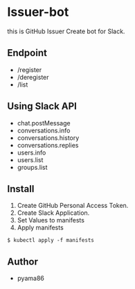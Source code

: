 # Issuer-bot

this is GitHub Issuer Create bot for Slack.

## Endpoint
- /register
- /deregister
- /list


## Using Slack API
- chat.postMessage
- conversations.info
- conversations.history
- conversations.replies
- users.info
- users.list
- groups.list

## Install
1. Create GitHub Personal Access Token.
2. Create Slack Application.
3. Set Values to manifests
4. Apply manifests
```
$ kubectl apply -f manifests
```

## Author
- pyama86

